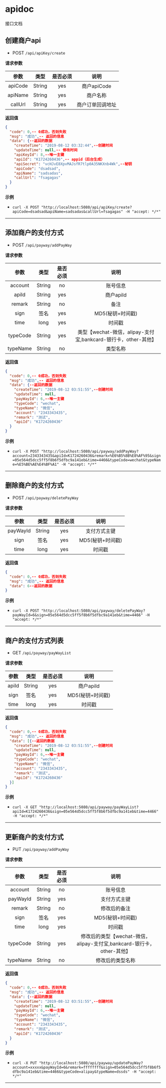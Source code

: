 # apidoc
接口文档

## **创建商户api**

* POST `/api/apiKey/create`

**请求参数**

| 参数 | 类型 |  是否必须   |  说明   |
| :--------:   | :-----:  |  :-----:  |  :-----:  |
| apiCode    | String  |  yes  |  商户apiCode  |
| apiName   | String  |  yes  |  商户名称  |
| callUrl    | String  |  yes  |  商户订单回调地址  |

**返回值**

```json
{
  "code": 0,-- 0成功，否则失败
  "msg": "成功",-- 返回的信息
  "data": {--返回的数据
    "createTime": "2019-08-12 03:32:44",--创建时间
    "updateTime": null,-- 修改时间
    "apiKeyId": 8,--唯一主键
    "apiId": "K1724260436",-- appid（后台生成）
    "apiSecret": "vcHJvE8XpvMAJsfR7tlp0A35NKXnb4Wk",--秘钥
    "apiCode": "dsadsad",
    "apiName": "sadsadas",
    "callUrl": "fsagagas"
  }
}
```

**示例**
* `curl -X POST "http://localhost:5080/api/apiKey/create?apiCode=dsadsad&apiName=sadsadas&callUrl=fsagagas" -H "accept: */*"`
----

## **添加商户的支付方式**

* POST `/api/payway/addPayWay`

**请求参数**

| 参数 | 类型 |  是否必须   |  说明   |
| :--------:   | :-----:  |  :-----:  |  :-----:  |
| account     | String  |  no  |  账号信息  |
| apiId    | String  |  yes  |  商户apiId  |
| remark    | String  |  no  |  备注  |
| sign     | 签名  |  yes  |  MD5(秘钥+时间戳)  |
| time     | long  |  yes  |  时间戳  |
| typeCode     | String  |  yes  |  类型【wechat-微信，alipay-支付宝,bankcard-银行卡，other-其他】  |
| typeName     | String  |  no  |  类型名称  |

**返回值**

```json
{
  "code": 0,-- 0成功，否则失败
  "msg": "成功",-- 返回的信息
  "data": {--返回的数据
    "createTime": "2019-08-12 03:51:55",--创建时间
    "updateTime": null,
    "payWayId": 6,--唯一主键
    "typeCode": "wechat",
    "typeName": "微信",
    "account": "2343343435",
    "remark": "测试",
    "apiId": "K1724260436"
  }
}
```

**示例**
* `curl -X POST "http://localhost:5080/api/payway/addPayWay?account=2343343435&apiId=K1724260436&remark=%E6%B5%8B%E8%AF%95&sign=05e564d5dcc5ff5f8b6f5dfbc9a141eb&time=4466&typeCode=wechat&typeName=%E5%BE%AE%E4%BF%A1" -H "accept: */*"`
----

## **删除商户的支付方式**

* POST `/api/payway/deletePayWay`

**请求参数**

| 参数 | 类型 |  是否必须   |  说明   |
| :--------:   | :-----:  |  :-----:  |  :-----:  |
| payWayId      | String  |  yes  |  支付方式主键  |
| sign     | 签名  |  yes  |  MD5(秘钥+时间戳)  |
| time     | long  |  yes  |  时间戳  |

**返回值**

```json
{
  "code": 0,-- 0成功，否则失败
  "msg": "成功",-- 返回的信息
  "data": 6--返回的数据
}
```

**示例**
* `curl -X POST "http://localhost:5080/api/payway/deletePayWay?payWayId=6&sign=05e564d5dcc5ff5f8b6f5dfbc9a141eb&time=4466" -H "accept: */*"`
----


## **商户的支付方式列表**

* GET `/api/payway/payWayList`

**请求参数**

| 参数 | 类型 |  是否必须   |  说明   |
| :--------:   | :-----:  |  :-----:  |  :-----:  |
| apiId    | String  |  yes  |  商户apiId  |
| sign     | 签名  |  yes  |  MD5(秘钥+时间戳)  |
| time     | long  |  yes  |  时间戳  |

**返回值**

```json
{
  "code": 0,-- 0成功，否则失败
  "msg": "成功",-- 返回的信息
  "data": [{--返回的数据
    "createTime": "2019-08-12 03:51:55",--创建时间
    "updateTime": null,
    "payWayId": 6,--唯一主键
    "typeCode": "wechat",
    "typeName": "微信",
    "account": "2343343435",
    "remark": "测试",
    "apiId": "K1724260436"
  }]
}
```

**示例**
* `curl -X GET "http://localhost:5080/api/payway/payWayList?apiId=K1724260436&sign=05e564d5dcc5ff5f8b6f5dfbc9a141eb&time=4466" -H "accept: */*"`
----

## **更新商户的支付方式**

* PUT `/api/payway/addPayWay`

**请求参数**

| 参数 | 类型 |  是否必须   |  说明   |
| :--------:   | :-----:  |  :-----:  |  :-----:  |
| account     | String  |  no  |  账号信息  |
| payWayId      | String  |  yes  |  支付方式主键  |
| remark    | String  |  no  |  修改后的备注  |
| sign     | 签名  |  yes  |  MD5(秘钥+时间戳)  |
| time     | long  |  yes  |  时间戳  |
| typeCode     | String  |  yes  |   修改后的类型【wechat-微信，alipay-支付宝,bankcard-银行卡，other-其他】  |
| typeName     | String  |  no  |   修改后的类型名称  |

**返回值**

```json
{
  "code": 0,-- 0成功，否则失败
  "msg": "成功",-- 返回的信息
  "data": {--返回的数据
    "createTime": "2019-08-12 03:51:55",--创建时间
    "updateTime": null,
    "payWayId": 6,--唯一主键
    "typeCode": "wechat",
    "typeName": "微信",
    "account": "2343343435",
    "remark": "测试",
    "apiId": "K1724260436"
  }
}
```

**示例**
* `curl -X PUT "http://localhost:5080/api/payway/updatePayWay?account=xxxxx&payWayId=6&remark=ffffffff&sign=05e564d5dcc5ff5f8b6f5dfbc9a141eb&time=4466&typeCode=alipay&typeName=dssds" -H "accept: */*"`
----
